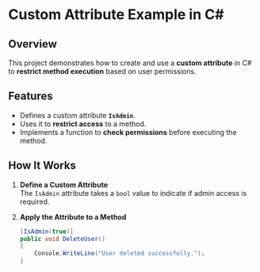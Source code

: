 # Custom Attribute Example in C#

## Overview
This project demonstrates how to create and use a **custom attribute** in C# to **restrict method execution** based on user permissions.

## Features
- Defines a custom attribute **`IsAdmin`**.
- Uses it to **restrict access** to a method.
- Implements a function to **check permissions** before executing the method.

## How It Works
1. **Define a Custom Attribute**  
   The `IsAdmin` attribute takes a `bool` value to indicate if admin access is required.

2. **Apply the Attribute to a Method**  
   ```csharp
   [IsAdmin(true)]
   public void DeleteUser()
   {
       Console.WriteLine("User deleted successfully.");
   }
